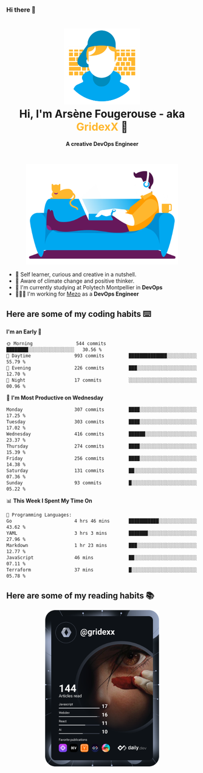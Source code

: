 ### Hi there 👋

<!--
**GridexX/gridexx** is a ✨ _special_ ✨ repository because its `README.md` (this file) appears on your GitHub profile.

Here are some ideas to get you started:

- 🔭 I’m currently working on ...
- 🌱 I’m currently learning ...
- 👯 I’m looking to collaborate on ...
- 🤔 I’m looking for help with ...
- 💬 Ask me about ...
- 📫 How to reach me: ...
- 😄 Pronouns: ...
- ⚡ Fun fact: ...
-->


<!-- Header -->
<h1 align="center">
  <img src="./images/user_profile.png" width="200">
  <br>
  Hi, I'm Arsène Fougerouse - aka <span style="color:#ffb72e">GridexX</span> 👋
</h1>


<p align="center">
  <b>A creative DevOps Engineer </b>
</p>
<br/>
<p align="center">
  <img src="./images/man_couch.png" width="400">
</p>

- 🎨 Self learner, curious and creative in a nutshell. 
- 🌱 Aware of climate change and positive thinker.
- 📕 I'm currently studying at Polytech Montpellier in **DevOps**
- 👨🏻‍💻 I'm working for [Mezo](https://meso-lr.umontpellier.fr/) as a **DevOps Engineer**


## Here are some of my coding habits ⌨️

<!-- Add a section about tech and Ops stack
  Like this one : https://github.com/Xanthus58#-tech-stack
-->
<!--START_SECTION:waka-->
**I'm an Early 🐤** 

```text
🌞 Morning                544 commits         ████████░░░░░░░░░░░░░░░░░   30.56 % 
🌆 Daytime                993 commits         ██████████████░░░░░░░░░░░   55.79 % 
🌃 Evening                226 commits         ███░░░░░░░░░░░░░░░░░░░░░░   12.70 % 
🌙 Night                  17 commits          ░░░░░░░░░░░░░░░░░░░░░░░░░   00.96 % 
```
📅 **I'm Most Productive on Wednesday** 

```text
Monday                   307 commits         ████░░░░░░░░░░░░░░░░░░░░░   17.25 % 
Tuesday                  303 commits         ████░░░░░░░░░░░░░░░░░░░░░   17.02 % 
Wednesday                416 commits         ██████░░░░░░░░░░░░░░░░░░░   23.37 % 
Thursday                 274 commits         ████░░░░░░░░░░░░░░░░░░░░░   15.39 % 
Friday                   256 commits         ████░░░░░░░░░░░░░░░░░░░░░   14.38 % 
Saturday                 131 commits         ██░░░░░░░░░░░░░░░░░░░░░░░   07.36 % 
Sunday                   93 commits          █░░░░░░░░░░░░░░░░░░░░░░░░   05.22 % 
```


📊 **This Week I Spent My Time On** 

```text
💬 Programming Languages: 
Go                       4 hrs 46 mins       ███████████░░░░░░░░░░░░░░   43.62 % 
YAML                     3 hrs 3 mins        ███████░░░░░░░░░░░░░░░░░░   27.96 % 
Markdown                 1 hr 23 mins        ███░░░░░░░░░░░░░░░░░░░░░░   12.77 % 
JavaScript               46 mins             ██░░░░░░░░░░░░░░░░░░░░░░░   07.11 % 
Terraform                37 mins             █░░░░░░░░░░░░░░░░░░░░░░░░   05.78 % 
```


<!--END_SECTION:waka-->

## Here are some of my reading habits 📚
<div  align="center">
  <img src="./images/devcard.svg" width="300">
</div>
